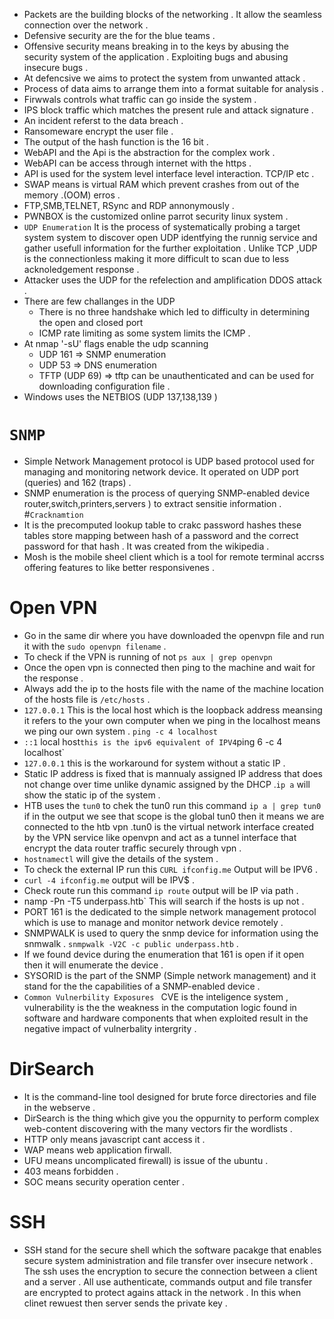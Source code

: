 - Packets are  the building blocks of the networking . It allow the seamless connection over the network .
- Defensive security are the for the blue teams .
- Offensive security means breaking in to the keys by abusing the security system of the application . Exploiting bugs and abusing insecure bugs .
- At defencsive we aims to protect the system from unwanted attack .
- Process of data aims to arrange them into a format suitable for analysis .
- Firwwals controls what traffic can go inside the system .
- IPS block traffic which matches the present rule and attack signature .
- An incident referst to the data breach .
- Ransomeware encrypt  the user file .
- The output of the hash function is the 16 bit .
- WebAPI and the Api is the abstraction for the complex work .
- WebAPI can be access through internet with the https .
- API is used for the system level interface level interaction. TCP/IP etc .
- SWAP means is virtual RAM which prevent crashes from out of the memory .(OOM) erros .
-  FTP,SMB,TELNET, RSync and RDP annonymously .
- PWNBOX is the customized online parrot security  linux system .
- `UDP Enumeration` It is the process of systematically  probing  a target system system to discover  open UDP identfying the runnig service and gather usefull information for the further  exploitation . Unlike TCP ,UDP is the connectionless making it more difficult to scan due to less acknoledgement response .
- Attacker uses the UDP for the refelection and amplification DDOS attack .
- There are few challanges in the UDP
   - There is no three handshake which led to difficulty in determining the open and closed port
   - ICMP rate limiting as some system limits the  ICMP .
- At nmap '-sU' flags enable  the udp scanning 
  - UDP 161 => SNMP enumeration 
  - UDP 53  => DNS enumeration 
  - TFTP (UDP 69) => tftp can be unauthenticated and can be used for downloading configuration file .
- Windows uses the NETBIOS (UDP 137,138,139 )   
# `SNMP` 
- Simple Network Management protocol is UDP based protocol used for managing and monitoring network device. It operated on UDP port (queries) and 162 (traps) .
- SNMP enumeration is the process of querying  SNMP-enabled device router,switch,printers,servers ) to extract sensitie information .
#`Cracknamtion`
- It is the precomputed lookup table to crakc password hashes these tables store mapping between hash of a password and the correct password for that hash . It was created from the wikipedia .
- Mosh is the mobile sheel client which is a tool for remote terminal accrss offering features to like better responsivenes .
# Open VPN 
- Go in the same dir where you have downloaded the openvpn file and  run it with the  `sudo openvpn filename` .
- To check if the VPN is running of not `ps aux | grep openvpn`
- Once the open vpn is connected then ping to the machine and wait for the response .
- Always add the ip to the hosts file with the name of the machine  location of the hosts file is `/etc/hosts` .
- `127.0.0.1` This is the local host which is the loopback address meansing it refers to the your own computer when we ping in the localhost means we ping our own system . `ping -c 4 localhost`
- `::1` local host` this is the ipv6 equivalent of IPV4 `ping 6 -c 4 localhost` 
- `127.0.0.1` this is the workaround for system without a static IP .
- Static  IP address is fixed that is mannualy assigned IP address that does not change over time unlike dynamic assigned by the DHCP .`ip a` will show the static ip of the system .
- HTB uses the `tun0` to chek the tun0 run this command `ip a | grep tun0` if in the output we see that scope is the global tun0 then it means we are connected to the htb vpn .tun0 is the virtual network interface created by the VPN service like openvpn and act as a tunnel interface that encrypt the data router traffic securely through vpn .
- `hostnamectl` will give the details of the system .
- To check the external IP run this `CURL ifconfig.me` Output will be IPV6 .
- `curl -4 ifconfig.me` output will be IPV$ .
-  Check route run this command `ip route` output will be IP via path .
- namp -Pn -T5 underpass.htb` This will search if the hosts is up not . 
- PORT 161 is the dedicated to the simple network management protocol which is use to manage and monitor network device  remotely .
- SNMPWALK is used to query the snmp device for information using the snmwalk . `snmpwalk -V2C -c public underpass.htb` .
- If we found device during the enumeration that 161 is open if it open then it will enumerate the device .
- SYSORID is the part of the SNMP (Simple network management) and it stand for the  the capabilities of a SNMP-enabled device .
- `Common Vulnerbility Exposures ` CVE is the inteligence system , vulnerability is the the weakness in the computation  logic found in software and hardware components that when exploited result in the negative impact of vulnerbality intergrity .
# DirSearch 
- It is the command-line tool designed for brute force directories and file in the webserve .
- DirSearch is the thing which give you the oppurnity to perform complex web-content discovering with the many vectors fir the wordlists .
- HTTP only means javascript cant access it .
- WAP means web application firwall.
- UFU means uncomplicated firewall)  is issue of the ubuntu .
- 403 means forbidden .
- SOC means security operation center .
# SSH 
- SSH stand for the secure shell which the software pacakge  that enables secure system administration  and file transfer over insecure network . The ssh uses the encryption to secure the connection between a client and a server . All use authenticate, commands output and file transfer  are encrypted to protect agains attack in the network . In this when clinet rewuest then server sends the private key .